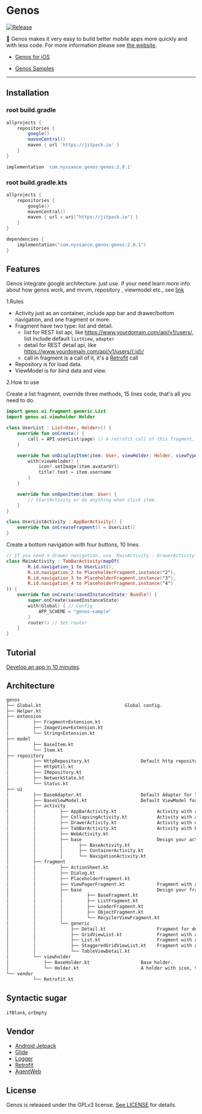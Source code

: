 # Genos

[![Release](https://jitpack.io/v/nyssance/genos.svg)](https://jitpack.io/#nyssance/genos)

👊 Genos makes it very easy to build better mobile apps more quickly and with less code.
For more information please see [the website][genos].

- [Genos for iOS](https://github.com/nyssance/GenosSwift)

- [Genos Samples](https://github.com/nyssance/genos-samples)

---

## Installation

### root build.gradle

```groovy
allprojects {
    repositories {
        google()
        mavenCentral()
        maven { url 'https://jitpack.io' }
    }
}
```

```groovy
implementation 'com.nyssance.genos:genos:2.0.1'
```

### root build.gradle.kts

```kotlin
allprojects {
    repositories {
        google()
        mavenCentral()
        maven { url = uri("https://jitpack.io") }
    }
}
```

```kotlin
dependencies {
    implementation("com.nyssance.genos:genos:2.0.1")
}
```

## Features

Genos integrate google architecture. just use. if your need learn more info about how genos work, and mvvm, repository , viewmodel etc., see [link](https://developer.android.com/topic/libraries/architecture)

1.Rules

- Activity just as an container, include app bar and drawer/bottom navigation, and one fragment or more.
- Fragment have two type: list and detail.
  - list for REST list api, like <https://www.yourdomain.com/api/v1/users/,> list include default `listView`, `adapter`
  - detail for REST detail api, like <https://www.yourdomain,com/api/v1/users/{:id}/>
  - call in fragment is a call of it, it's a [Retrofit] call
- Repository is for load data.
- ViewModel is for bind data and view.

2.How to use

Create a list fragment, override three methods, 15 lines code, that's all you need to do.

```kotlin
import genos.ui.fragment.generic.List
import genos.ui.viewholder.Holder

class UserList : List<User, Holder>() {
    override fun onCreate() {
        call = API.userList(page) // A retrofit call of this fragment.
    }

    override fun onDisplayItem(item: User, viewHolder: Holder, viewType: Int) {
        with(viewHoloder) {
            icon?.setImage(item.avatarUrl)
            title?.text = item.username
        }
    }

    override fun onOpenItem(item: User) {
        // StartActivity or do anything when click item.
    }
}

class UserListActivity : AppBarActivity() {
    override fun onCreateFragment() = UserList()
}
```

Create a bottom navigation with four buttons, 10 lines.

```kotlin
// If you need a drawer navigation, use `MainActivity : DrawerActivity`
class MainActivity : TabBarActivity(mapOf(
        R.id.navigation_1 to UserList(),
        R.id.navigation_2 to PlaceholderFragment.instance("2"),
        R.id.navigation_3 to PlaceholderFragment.instance("3"),
        R.id.navigation_4 to PlaceholderFragment.instance("4")
)) {
    override fun onCreate(savedInstanceState: Bundle?) {
        super.onCreate(savedInstanceState)
        with(Global) { // Config
            APP_SCHEME = "genos-sample"
        }
        router() // Set router
    }
}
```

## Tutorial

[Develop an app in 10 minutes][genos].

## Architecture

```txt
genos
├── Global.kt                               Global config.
├── Helper.kt
├── extension
│         ├── Fragment+Extension.kt
│         ├── ImageView+Extension.kt
│         └── String+Extension.kt
├── model
│         ├── BaseItem.kt
│         └── Item.kt
├── repository
│         ├── HttpRepository.kt                   Default http repository.
│         ├── HttpUtil.kt
│         ├── IRepository.kt
│         ├── NetworkState.kt
│         └── Status.kt
├── ui
│         ├── BaseAdapter.kt                      Default Adapter for list fragment.
│         ├── BaseViewModel.kt                    Default ViewModel for list and detail fragment.
│         ├── activity
│         │         ├── AppBarActivity.kt               Activity with an app bar.
│         │         ├── CollapsingActivity.kt           Activity with a collapsing app bar.
│         │         ├── DrawerActivity.kt               Activity with drawer.
│         │         ├── TabBarActivity.kt               Activity with bottom navigation.
│         │         ├── WebActivity.kt
│         │         ├── base                            Design your activity by extends activity in base.
│         │         │      ├── BaseActivity.kt
│         │         │      ├── ContainerActivity.kt
│         │         │      └── NavigationActivity.kt
│         ├── fragment
│         │         ├── ActionSheet.kt
│         │         ├── Dialog.kt
│         │         ├── PlaceholderFragment.kt
│         │         ├── ViewPagerFragment.kt            Fragment with a view pager.
│         │         ├── base                            Design your fragment by extends fragment in base.
│         │         │         ├── BaseFragment.kt
│         │         │         ├── ListFragment.kt
│         │         │         ├── LoaderFragment.kt
│         │         │         ├── ObjectFragment.kt
│         │         │         └── RecyclerViewFragment.kt
│         │         └── generic
│         │             ├── Detail.kt                   Fragment for detail.
│         │             ├── GridViewList.kt             Fragment with a grid layout, user for grid list.
│         │             ├── List.kt                     Fragment with a linear layout, use for stand list, one item per line.
│         │             ├── StaggeredGridViewList.kt    Fragment with a staggered grid layout, use for waterfall list.
│         │             └── TableViewDetail.kt
│         └── viewholder
│             ├── BaseHolder.kt                   Base holder.
│             └── Holder.kt                       A holder with icon, title, subtitle, accessory.
└── vendor
          └── Retrofit.kt
```

## Syntactic sugar

`ifBlank`, `orEmpty`

## Vendor

- [Android Jetpack](https://developer.android.com/jetpack)
- [Glide](https://github.com/bumptech/glide)
- [Logger](https://github.com/orhanobut/logger)
- [Retrofit]
- [AgentWeb](https://github.com/Justson/AgentWeb)

## License

Genos is released under the GPLv3 license. [See LICENSE](https://github.com/nyssance/genos/blob/main/LICENSE) for details.

[genos]: https://nyssance.github.io/genos/
[Retrofit]: https://square.github.io/retrofit/
[2]: https://search.maven.org/remote_content?g=com.nyssance.genos&a=genos&v=LATEST
[10]: https://developer.android.com/studio/projects/create-project

